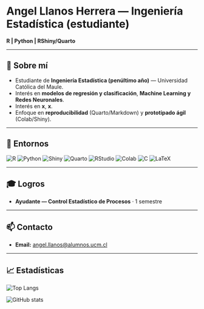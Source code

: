 # Angel Llanos Herrera — Ingeniería Estadística (estudiante)

**R | Python | RShiny/Quarto**

---

## 👋 Sobre mí

- Estudiante de **Ingeniería Estadística (penúltimo año)** — Universidad Católica del Maule.  
- Interés en **modelos de regresión y clasificación**, **Machine Learning y Redes Neuronales**.
- Interés en **x**, **x**. 
- Enfoque en **reproducibilidad** (Quarto/Markdown) y **prototipado ágil** (Colab/Shiny).

---

## 🧰 Entornos

![R](https://img.shields.io/badge/R-276DC3?logo=r&logoColor=white)
![Python](https://img.shields.io/badge/Python-3776AB?logo=python&logoColor=white)
![Shiny](https://img.shields.io/badge/Shiny-000000?logo=r&logoColor=white)
![Quarto](https://img.shields.io/badge/Quarto-2D2D2D?logo=quarto&logoColor=white)
![RStudio](https://img.shields.io/badge/RStudio-75AADB?logo=rstudio&logoColor=white)
![Colab](https://img.shields.io/badge/Colab-F9AB00?logo=googlecolab&logoColor=black)
![C](https://img.shields.io/badge/C-A8B9CC?logo=c&logoColor=black)
![LaTeX](https://img.shields.io/badge/LaTeX-008080?logo=latex&logoColor=white)

---

## 🎓 Logros

- **Ayudante — Control Estadístico de Procesos** · 1 semestre

---

## 📫 Contacto

- **Email:** angel.llanos@alumnos.ucm.cl

---

## 📈 Estadísticas

![Top Langs](https://github-readme-stats.vercel.app/api/top-langs/?username=AngelTLH&layout=compact&langs_count=6&hide=jupyter%20notebook,html,css&theme=tokyonight&cache_seconds=21600&v=2 "Lenguajes más usados")

![GitHub stats](https://github-readme-stats.vercel.app/api?username=AngelTLH&show_icons=true&theme=tokyonight&include_all_commits=true&count_private=true&cache_seconds=21600&v=2 "Estadísticas generales")
